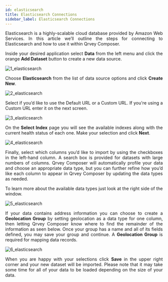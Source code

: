 ```yaml
---
id: elasticsearch
title: Elasticsearch Connections
sidebar_label: Elasticsearch Connections
---
```


<div style="text-align: justify">

Elasticsearch is a highly-scalable cloud database provided by Amazon Web Services. In this article we’ll outline the steps for connecting to Elasticsearch and how to use it within Qrvey Composer.

Inside your desired application select **Data** from the left menu and click the orange **Add Dataset** button to create a new data source. 

![1_elasticsearch](https://s3.amazonaws.com/cdn.qrvey.com/documentation_assets/ui-docs/datasets/3.4.2.2_elasticsearch/1_elasticsearch.png#thumbnail)

Choose **Elasticsearch** from the list of data source options and click **Create New**.

![2_elasticsearch](https://s3.amazonaws.com/cdn.qrvey.com/documentation_assets/ui-docs/datasets/3.4.2.2_elasticsearch/2_elasticsearch.png#thumbnail-60)

Select if you’d like to use the Default URL or a Custom URL. If you're using a Custom URL enter it on the next screen. 

![3_elasticsearch](https://s3.amazonaws.com/cdn.qrvey.com/documentation_assets/ui-docs/datasets/3.4.2.2_elasticsearch/3_elasticsearch.png#thumbnail)

On the **Select Index** page you will see the available indexes along with the current health status of each one. Make your selection and click **Next**.

![4_elasticsearch](https://s3.amazonaws.com/cdn.qrvey.com/documentation_assets/ui-docs/datasets/3.4.2.2_elasticsearch/4_elasticsearch.png#thumbnail)

Finally, select which columns you’d like to import by using the checkboxes in the left-hand column. A search box is provided for datasets with large numbers of columns. Qrvey Composer will automatically profile your data and choose an appropriate data type, but you can further refine how you’d like each column to appear in Qrvey Composer by updating the data types as needed. 

To learn more about the available data types just look at the right side of the window.

![5_elasticsearch](https://s3.amazonaws.com/cdn.qrvey.com/documentation_assets/ui-docs/datasets/3.4.2.2_elasticsearch/5_elasticsearch.png#thumbnail-60)

If your data contains address information you can choose to create a **Geolocation Group** by setting geolocation as a data type for one column, then letting Qrvey Composer know where to find the remainder of the information as seen below. Once your group has a name and all of its fields defined, you may save your group and continue. A **Geolocation Group** is required for mapping data records.

![6_elasticsearch](https://s3.amazonaws.com/cdn.qrvey.com/documentation_assets/ui-docs/datasets/3.4.2.2_elasticsearch/6_elasticsearch.png#thumbnail)

When you are happy with your selections click **Save** in the upper right corner and your new dataset will be imported. Please note that it may take some time for all of your data to be loaded depending on the size of your data. 
